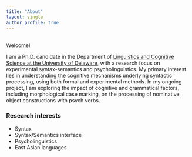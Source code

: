 ```yaml
---
title: "About"
layout: single
author_profile: true
---
```

<br>
Welcome!

I am a Ph.D. candidate in the Department of [Linguistics and Cognitive Science at the University of Delaware](https://www.lingcogsci.udel.edu), with a research focus on experimental syntax-semantics and psycholinguistics. My primary interest lies in understanding the cognitive mechanisms underlying syntactic processing, using both formal and experimental methods. 
In my ongoing project, I am exploring the impact of cognitive and grammatical factors, including morphological case marking, on the processing of nominative object constructions with psych verbs.


### Research interests

- Syntax
- Syntax/Semantics interface
- Psycholinguistics
- East Asian languages
